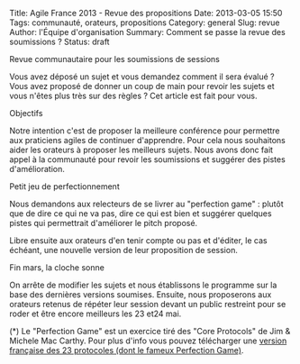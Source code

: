 Title: Agile France 2013 - Revue des propositions
Date: 2013-03-05 15:50
Tags: communauté, orateurs, propositions
Category: general
Slug: revue
Author: l'Équipe d'organisation
Summary: Comment se passe la revue des soumissions ?
Status: draft

<p class="soon-med">
  <span class="color">Revue communautaire pour les soumissions de sessions</span>
</p>
<p class="soon-med">
Vous avez déposé un sujet et vous demandez comment il sera évalué ? Vous avez proposé de donner un coup de main pour revoir les sujets et vous n'êtes plus très sur des règles ? Cet article est fait pour vous.
</p>

<p class="soon-med">
  <span class="color">Objectifs</span>
</p>
<p class="soon-med">
Notre intention c'est de proposer la meilleure conférence pour permettre aux praticiens agiles de continuer d'apprendre. Pour cela nous souhaitons aider les orateurs à proposer les meilleurs sujets.
Nous avons donc fait appel à la communauté pour revoir les soumissions et suggérer des pistes d'amélioration.
</p>

<p class="soon-med">
  <span class="color">Petit jeu de perfectionnement</span>
</p>
<p class="soon-med">
Nous demandons aux relecteurs de se livrer au "perfection game" : plutôt que de dire ce qui ne va pas, dire ce qui est bien et suggérer quelques pistes qui permettrait d'améliorer le pitch proposé.
</p>
<p class="soon-med">
Libre ensuite aux orateurs d'en tenir compte ou pas et d'éditer, le cas échéant, une nouvelle version de leur proposition de session. 
</p>

<p class="soon-med">
  <span class="color">Fin mars, la cloche sonne</span>
</p>
<p class="soon-med">
On arrête de modifier les sujets et nous établissons le programme sur la base des dernières versions soumises. Ensuite, nous proposerons aux orateurs retenus de répéter leur session devant un public restreint pour se roder et être encore meilleurs les 23 et24 mai.
</p>
<p class="soon-small">
(*) Le "Perfection Game" est un exercice tiré des "Core Protocols" de Jim & Michele Mac Carthy. Pour plus d'info vous pouvez télécharger une <a href="http://www.mccarthyshow.com/wp-content/uploads/2011/02/Equipe+v2.0-1.2.doc" alt="Core Protocols - Français">version française des 23 protocoles (dont le fameux Perfection Game)</a>.
</p>
